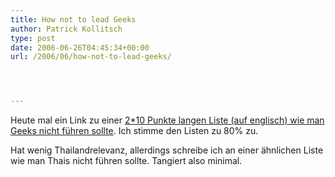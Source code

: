 ```yaml
---
title: How not to lead Geeks
author: Patrick Kollitsch
type: post
date: 2006-06-26T04:45:34+00:00
url: /2006/06/how-not-to-lead-geeks/




---
```

Heute mal ein Link zu einer [2*10 Punkte langen Liste (auf englisch) wie man Geeks nicht f&uuml;hren sollte][1]. Ich stimme den Listen zu 80% zu. 

Hat wenig Thailandrelevanz, allerdings schreibe ich an einer &auml;hnlichen Liste wie man Thais nicht f&uuml;hren sollte. Tangiert also minimal.

 [1]: http://blog.outer-court.com/archive/2006-06-22-n21.html